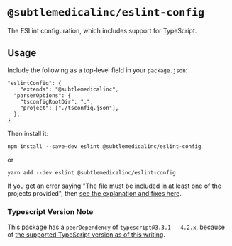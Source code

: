 <!-- @format -->

# `@subtlemedicalinc/eslint-config`

The ESLint configuration, which includes support for TypeScript.

## Usage

Include the following as a top-level field in your `package.json`:

```
"eslintConfig": {
	"extends": "@subtlemedicalinc",
  "parserOptions": {
    "tsconfigRootDir": ".",
    "project": ["./tsconfig.json"],
  },
}
```

Then install it:

```
npm install --save-dev eslint @subtlemedicalinc/eslint-config
```

or

```
yarn add --dev eslint @subtlemedicalinc/eslint-config
```

If you get an error saying "The file must be included in at least one of the
projects provided", then
[see the explanation and fixes here](https://github.com/typescript-eslint/typescript-eslint/blob/master/docs/getting-started/linting/TYPED_LINTING.md#i-get-errors-telling-me-the-file-must-be-included-in-at-least-one-of-the-projects-provided).

### Typescript Version Note

This package has a `peerDependency` of `typescript@3.3.1 - 4.2.x`, because of
[the supported TypeScript version as of this writing](https://github.com/typescript-eslint/typescript-eslint#supported-typescript-version).
